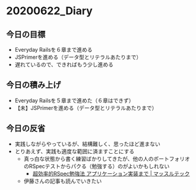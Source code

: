 # 20200622_Diary

## 今日の目標

- Everyday Railsを６章まで進める
- JSPrimerを進める（データ型とリテラルあたりまで）
- 遅れているので、できればもう少し進める

## 今日の積み上げ

- Everyday Railsを５章まで進めた（６章はできず）
- 【未】JSPrimerを進める（データ型とリテラルあたりまで）

## 今日の反省

- 実践しながらやっているが、結構難しく、思ったほど進まない
- とりあえず、実践も適度な範囲に済ますことにする
  - 真っ白な状態から書く練習ばかりしてきたが、他の人のポートフォリオのRSpecテストからパクる（勉強する）のがよいかもしれない
    - [超効率的RSpec勉強法 アプリケーション実装まで \| マッスルテック](https://muscletech.tokyo/rspec-study/)
  - 伊藤さんの記事も読んでいきたい
